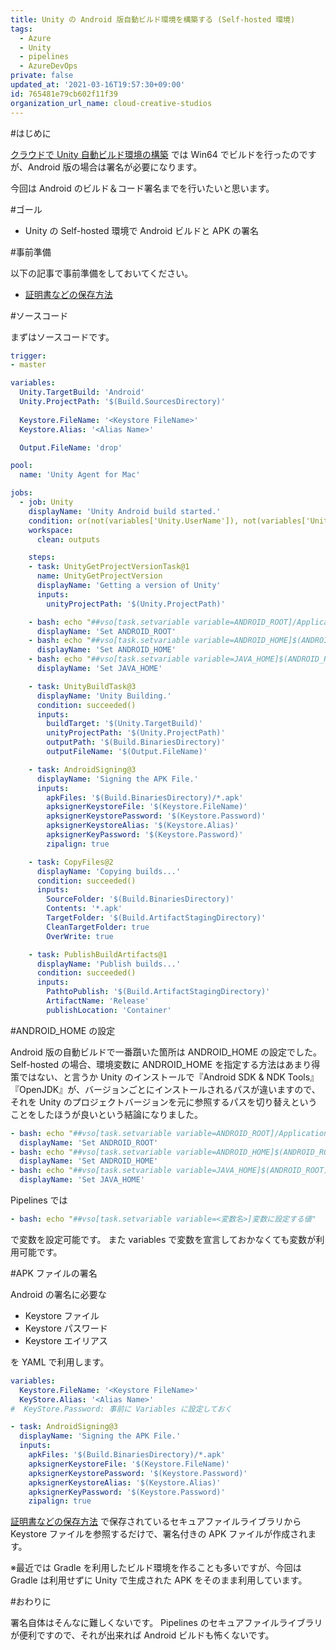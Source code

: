 ```yaml
---
title: Unity の Android 版自動ビルド環境を構築する (Self-hosted 環境)
tags:
  - Azure
  - Unity
  - pipelines
  - AzureDevOps
private: false
updated_at: '2021-03-16T19:57:30+09:00'
id: 765481e79cb602f11f39
organization_url_name: cloud-creative-studios
---
```

#はじめに

[クラウドで Unity 自動ビルド環境の構築](https://qiita.com/akiojin/items/149705a090f60211a4dd) では Win64 でビルドを行ったのですが、Android 版の場合は署名が必要になります。

今回は Android のビルド＆コード署名までを行いたいと思います。

#ゴール

- Unity の Self-hosted 環境で Android ビルドと APK の署名

#事前準備

以下の記事で事前準備をしておいてください。

- [証明書などの保存方法](https://qiita.com/akiojin/items/054e73e5b65fea950757)

#ソースコード

まずはソースコードです。

```yml
trigger:
- master

variables:
  Unity.TargetBuild: 'Android'
  Unity.ProjectPath: '$(Build.SourcesDirectory)'
  
  Keystore.FileName: '<Keystore FileName>'
  Keystore.Alias: '<Alias Name>'

  Output.FileName: 'drop'

pool:
  name: 'Unity Agent for Mac'

jobs:
  - job: Unity
    displayName: 'Unity Android build started.'
    condition: or(not(variables['Unity.UserName']), not(variables['Unity.Password']), not(variables['Unity.SerialKey']))
    workspace:
      clean: outputs

    steps:
    - task: UnityGetProjectVersionTask@1
      name: UnityGetProjectVersion
      displayName: 'Getting a version of Unity'
      inputs:
        unityProjectPath: '$(Unity.ProjectPath)'

    - bash: echo "##vso[task.setvariable variable=ANDROID_ROOT]/Applications/Unity/Hub/Editor/$(UnityGetProjectVersion.projectVersion)/PlaybackEngines/AndroidPlayer"
      displayName: 'Set ANDROID_ROOT'
    - bash: echo "##vso[task.setvariable variable=ANDROID_HOME]$(ANDROID_ROOT)/SDK"
      displayName: 'Set ANDROID_HOME'
    - bash: echo "##vso[task.setvariable variable=JAVA_HOME]$(ANDROID_ROOT)/OpenJDK"
      displayName: 'Set JAVA_HOME'

    - task: UnityBuildTask@3
      displayName: 'Unity Building.'
      condition: succeeded()
      inputs:
        buildTarget: '$(Unity.TargetBuild)'
        unityProjectPath: '$(Unity.ProjectPath)'
        outputPath: '$(Build.BinariesDirectory)'
        outputFileName: '$(Output.FileName)'

    - task: AndroidSigning@3
      displayName: 'Signing the APK File.'
      inputs:
        apkFiles: '$(Build.BinariesDirectory)/*.apk'
        apksignerKeystoreFile: '$(Keystore.FileName)'
        apksignerKeystorePassword: '$(Keystore.Password)'
        apksignerKeystoreAlias: '$(Keystore.Alias)'
        apksignerKeyPassword: '$(Keystore.Password)'
        zipalign: true

    - task: CopyFiles@2
      displayName: 'Copying builds...'
      condition: succeeded()
      inputs:
        SourceFolder: '$(Build.BinariesDirectory)'
        Contents: '*.apk'
        TargetFolder: '$(Build.ArtifactStagingDirectory)'
        CleanTargetFolder: true
        OverWrite: true

    - task: PublishBuildArtifacts@1
      displayName: 'Publish builds...'
      condition: succeeded()
      inputs:
        PathtoPublish: '$(Build.ArtifactStagingDirectory)'
        ArtifactName: 'Release'
        publishLocation: 'Container'
```

#ANDROID_HOME の設定

Android 版の自動ビルドで一番躓いた箇所は ANDROID_HOME の設定でした。
Self-hosted の場合、環境変数に ANDROID_HOME を指定する方法はあまり得策ではない、と言うか Unity のインストールで『Android SDK & NDK Tools』『OpenJDK』が、バージョンごとにインストールされるパスが違いますので、それを Unity のプロジェクトバージョンを元に参照するパスを切り替えということをしたほうが良いという結論になりました。

```yml
- bash: echo "##vso[task.setvariable variable=ANDROID_ROOT]/Applications/Unity/Hub/Editor/$(UnityGetProjectVersion.projectVersion)/PlaybackEngines/AndroidPlayer"
  displayName: 'Set ANDROID_ROOT'
- bash: echo "##vso[task.setvariable variable=ANDROID_HOME]$(ANDROID_ROOT)/SDK"
  displayName: 'Set ANDROID_HOME'
- bash: echo "##vso[task.setvariable variable=JAVA_HOME]$(ANDROID_ROOT)/OpenJDK"
  displayName: 'Set JAVA_HOME'
```

Pipelines では

```yml
- bash: echo "##vso[task.setvariable variable=<変数名>]変数に設定する値"
```

で変数を設定可能です。
また variables で変数を宣言しておかなくても変数が利用可能です。

#APK ファイルの署名

Android の署名に必要な

- Keystore ファイル
- Keystore パスワード
- Keystore エイリアス

を YAML で利用します。

```yml
variables:
  Keystore.FileName: '<Keystore FileName>'
  KeyStore.Alias: '<Alias Name>'
#  KeyStore.Password: 事前に Variables に設定しておく

- task: AndroidSigning@3
  displayName: 'Signing the APK File.'
  inputs:
    apkFiles: '$(Build.BinariesDirectory)/*.apk'
    apksignerKeystoreFile: '$(Keystore.FileName)'
    apksignerKeystorePassword: '$(Keystore.Password)'
    apksignerKeystoreAlias: '$(Keystore.Alias)'
    apksignerKeyPassword: '$(Keystore.Password)'
    zipalign: true
```

[証明書などの保存方法](https://qiita.com/akiojin/items/054e73e5b65fea950757) で保存されているセキュアファイルライブラリから Keystore ファイルを参照するだけで、署名付きの APK ファイルが作成されます。

※最近では Gradle を利用したビルド環境を作ることも多いですが、今回は Gradle は利用せずに Unity で生成された APK をそのまま利用しています。

#おわりに

署名自体はそんなに難しくないです。
Pipelines のセキュアファイルライブラリが便利ですので、それが出来れば Android ビルドも怖くないです。

